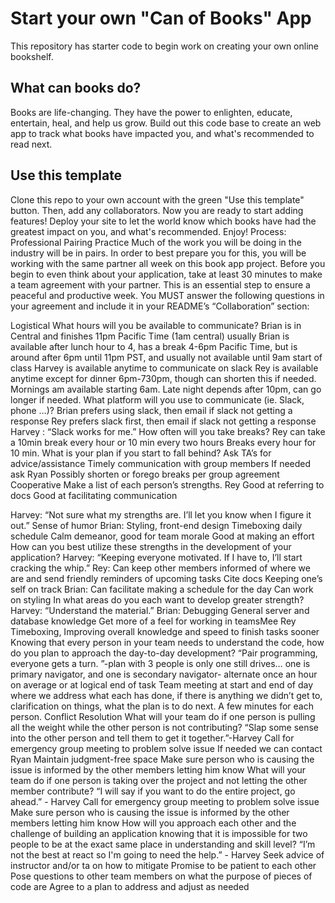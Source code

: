 # Start your own "Can of Books" App

This repository has starter code to begin work on creating your own online bookshelf.

## What can books do?

Books are life-changing. They have the power to enlighten, educate, entertain, heal, and help us grow. Build out this code base to create an web app to track what books have impacted you, and what's recommended to read next.

## Use this template

Clone this repo to your own account with the green "Use this template" button. Then, add any collaborators. Now you are ready to start adding features! Deploy your site to let the world know which books have had the greatest impact on you, and what's recommended. Enjoy!
Process: Professional Pairing Practice
Much of the work you will be doing in the industry will be in pairs. In order to best prepare you for this, you will be working with the same partner all week on this book app project.
Before you begin to even think about your application, take at least 30 minutes to make a team agreement with your partner. This is an essential step to ensure a peaceful and productive week. You MUST answer the following questions in your agreement and include it in your README’s “Collaboration” section:

Logistical
What hours will you be available to communicate?
Brian is in Central and finishes 11pm Pacific Time (1am central) usually
Brian is available after lunch hour to 4, has a break 4-6pm Pacific Time, but is around after 6pm until 11pm PST, and usually not available until 9am start of class
Harvey is available anytime to communicate on slack
Rey is available anytime except for dinner 6pm-730pm, though can shorten this if needed. Mornings am available starting 6am.  Late night depends after 10pm, can go longer if needed.
What platform will you use to communicate (ie. Slack, phone …)?
Brian prefers using slack, then email if slack not getting a response
Rey prefers slack first, then email if slack not getting a response
Harvey :  “Slack works for me.”
How often will you take breaks?
Rey can take a 10min break every hour or 10 min every two hours
Breaks every hour for 10 min.
What is your plan if you start to fall behind?
Ask TA’s for advice/assistance
Timely communication with group members
If needed ask Ryan
Possibly shorten or forego breaks per group agreement
Cooperative
Make a list of each person’s strengths.
Rey
Good at referring to docs
Good at facilitating communication

Harvey: 
“Not sure what my strengths are. I’ll let you know when I figure it out.” 
Sense of humor
Brian:
Styling, front-end design
Timeboxing daily schedule
Calm demeanor, good for team morale
Good at making an effort
How can you best utilize these strengths in the development of your application?
Harvey: 
“Keeping everyone motivated. If I have to, I’ll start cracking the whip.”
Rey: 
Can keep other members informed of where we are and send friendly reminders of upcoming tasks
Cite docs
Keeping one’s self on track 
Brian:
Can facilitate making a schedule for the day
Can work on styling
In what areas do you each want to develop greater strength?
Harvey: 
“Understand the material.”
Brian:
Debugging
General server and database knowledge
Get more of a feel for working in teamsMee
Rey
Timeboxing, 
Improving overall knowledge and speed to finish tasks sooner
Knowing that every person in your team needs to understand the code, how do you plan to approach the day-to-day development?
“Pair programming, everyone gets a turn. ”-plan with 3 people is only one still drives… one is primary navigator, and one is secondary navigator- alternate once an hour on average or at logical end of task
Team meeting at start and end of day where we address what each has done, if there is anything we didn’t get to, clarification on things, what the plan is to do next. A few minutes for each person.
Conflict Resolution
What will your team do if one person is pulling all the weight while the other person is not contributing?
“Slap some sense into the other person and tell them to get it together.”-Harvey
Call for emergency group meeting to problem solve issue
If needed we can contact Ryan
Maintain judgment-free space
Make sure person who is causing the issue is informed by the other members letting him know
What will your team do if one person is taking over the project and not letting the other member contribute?
“I will say if you want to do the entire project, go ahead.” - Harvey
Call for emergency group meeting to problem solve issue
Make sure person who is causing the issue is informed by the other members letting him know
How will you approach each other and the challenge of building an application knowing that it is impossible for two people to be at the exact same place in understanding and skill level?
“I’m not the best at react so I'm going to need the help.” - Harvey 
Seek advice of instructor and/or ta on how to mitigate
Promise to be patient to each other
Pose questions to other team members on what the purpose of pieces of code are
Agree to a plan to address and adjust as needed

